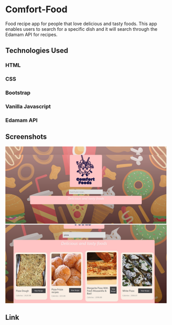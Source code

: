 # Comfort-Food

Food recipe app for people that love delicious and tasty foods.  This app enables users to search for a specific dish and it will search through the Edamam API for recipes.

## Technologies Used

### HTML
### CSS
### Bootstrap
### Vanilla Javascript
### Edamam API

## Screenshots
![image](Screenshot.jpg)
![image](search.jpg)

## Link



